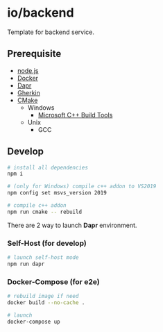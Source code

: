 # io/backend

Template for backend service.

## Prerequisite

* [node.js](https://nodejs.org/en/)
* [Docker](https://docs.docker.com/)
* [Dapr](https://dapr.io/)
* [Gherkin](https://cucumber.io/docs/gherkin/)
* [CMake](https://cmake.org/)
  * Windows
    * [Microsoft C++ Build Tools](https://visualstudio.microsoft.com/zh-hant/visual-cpp-build-tools/)
  * Unix
    * GCC

## Develop

```sh
# install all dependencies
npm i

# (only for Windows) compile c++ addon to VS2019
npm config set msvs_version 2019

# compile c++ addon
npm run cmake -- rebuild
```

There are 2 way to launch **Dapr** environment.

### Self-Host (for develop)

```sh
# launch self-host mode
npm run dapr
```

### Docker-Compose (for e2e)

```sh
# rebuild image if need
docker build --no-cache .

# launch
docker-compose up
```
